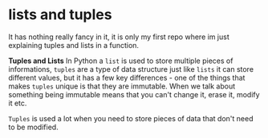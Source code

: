 # lists and tuples
It has nothing really fancy in it, it is only my first repo where im just explaining tuples and lists in a function.

**Tuples and Lists**
In Python a `list` is used to store multiple pieces of informations, `tuples` are a type of data structure just like `lists` it can store different values, but it has a few key differences - one of the things that makes `tuples` unique is that they are immutable.
When we talk about something being immutable means that you can't change it, erase it, modify it etc.

`Tuples` is used a lot when you need to store pieces of data that don't need to be modified.



